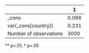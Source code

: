 |                        | 1     |
|------------------------|-------|
| _cons                  | 0.096 |
| var(_cons[country])    | 0.231 |
| Number of observations | 3000  |
** p<.01, * p<.05
